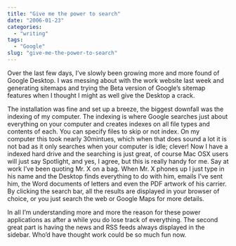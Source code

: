 ```yaml
---
title: "Give me the power to search"
date: "2006-01-23"
categories:
  - "writing"
tags:
  - "Google"
slug: "give-me-the-power-to-search"
---
```


Over the last few days, I’ve slowly been growing more and more found of Google Desktop. I was messing about with the work website last week and generating sitemaps and trying the Beta version of Google’s sitemap features when I thought I might as well give the Desktop a crack.

The installation was fine and set up a breeze, the biggest downfall was the indexing of my computer. The indexing is where Google searches just about everything on your computer and creates indexes on all file types and contents of each. You can specify files to skip or not index. On my computer this took nearly 30mintues, which when that does sound a lot it is not bad as it only searches when your computer is idle; clever!
Now I have a indexed hard drive and the searching is just great, of course Mac OSX users will just say Spotlight, and yes, I agree, but this is really handy for me. Say at work I’ve been quoting Mr. X on a bag. When Mr. X phones up I just type in his name and the Desktop finds everything to do with him, emails I’ve sent him, the Word documents of letters and even the PDF artwork of his carrier. By clicking the search bar, all the results are displayed in your browser of choice, or you just search the web or Google Maps for more details.

In all I’m understanding more and more the reason for these power applications as after a while you do lose track of everything. The second great part is having the news and RSS feeds always displayed in the sidebar. Who’d have thought work could be so much fun now.
